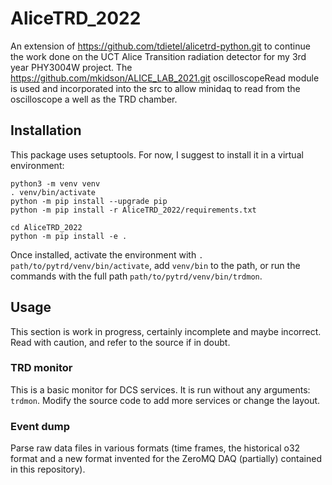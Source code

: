 # AliceTRD_2022
An extension of https://github.com/tdietel/alicetrd-python.git to continue the work done on the UCT Alice Transition radiation detector for my 3rd year PHY3004W project. The https://github.com/mkidson/ALICE_LAB_2021.git oscilloscopeRead module is used and incorporated into the src to allow minidaq to read from the oscilloscope a well as the TRD chamber.

Installation
------------

This package uses setuptools. For now, I suggest to install it in a virtual environment:
```
python3 -m venv venv
. venv/bin/activate
python -m pip install --upgrade pip
python -m pip install -r AliceTRD_2022/requirements.txt

cd AliceTRD_2022
python -m pip install -e .
```

Once installed, activate the environment with `. path/to/pytrd/venv/bin/activate`, add `venv/bin` to the path, or run the commands with the full path `path/to/pytrd/venv/bin/trdmon`.

Usage
-----

This section is work in progress, certainly incomplete and maybe incorrect. Read with caution, and refer to the source if in doubt.

### TRD monitor

This is a basic monitor for DCS services. It is run without any arguments: `trdmon`. Modify the source code to add more services or change the layout.

### Event dump

Parse raw data files in various formats (time frames, the historical o32 format and a new format invented for the ZeroMQ DAQ (partially) contained in this repository). 
